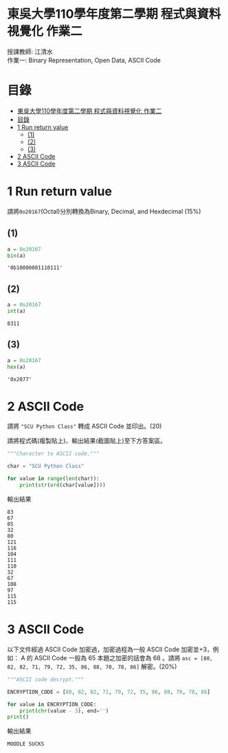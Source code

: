 # 東吳大學110學年度第二學期 程式與資料視覺化 作業二
授課教師: 江清水  
作業一: Binary Representation, Open Data, ASCII Code

# 目錄

<!-- @import "[TOC]" {cmd="toc" depthFrom=1 depthTo=6 orderedList=false} -->
<!-- code_chunk_output -->

- [東吳大學110學年度第二學期 程式與資料視覺化 作業二](#東吳大學110學年度第二學期-程式與資料視覺化-作業二)
- [目錄](#目錄)
- [1 Run return value](#1-run-return-value)
  - [(1)](#1)
  - [(2)](#2)
  - [(3)](#3)
- [2 ASCII Code](#2-ascii-code)
- [3 ASCII Code](#3-ascii-code)

<!-- /code_chunk_output -->

# 1 Run return value
請將`0o20167`(Octal)分別轉換為Binary, Decimal, and Hexdecimal (15%)

## (1)

```python
a = 0o20167
bin(a)
```

```
'0b10000001110111'
```

## (2)

```python
a = 0o20167
int(a)
```

```
8311
```

## (3)

```python
a = 0o20167
hex(a)
```

```
'0x2077'
```

# 2 ASCII Code
請將 `"SCU Python Class"` 轉成 ASCII Code 並印出。($`20%`$)

請將程式碼(複製貼上)、輸出結果(截圖貼上)至下方答案區。

```python
"""Character to ASCII code."""

char = "SCU Python Class"

for value in range(len(char)):
    print(str(ord(char[value])))
```

輸出結果

```
83
67
85
32
80
121
116
104
111
110
32
67
108
97
115
115
```

# 3 ASCII Code
以下文件經過 ASCII Code 加密過，加密過程為一般 ASCII Code 加密並$`+ 3`$，例如： A 的 ASCII Code 一般為 65 本題之加密的話會為 68 。請將 `asc = [80, 82, 82, 71, 79, 72, 35, 86, 88, 70, 78, 86]` 解密。($`20\%`$)

```python
"""ASCII code decrypt."""

ENCRYPTION_CODE = [80, 82, 82, 71, 79, 72, 35, 86, 88, 70, 78, 86]

for value in ENCRYPTION_CODE:
    print(chr(value - 3), end='')
print()
```

輸出結果

```
MOODLE SUCKS
```
